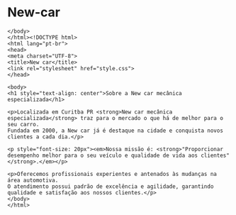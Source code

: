 # New-car

    </body>
    </html><!DOCTYPE html>
    <html lang="pt-br">
    <head>
    <meta charset="UTF-8">
    <title>New car</title>
    <link rel="stylesheet" href="style.css">
    </head>

    <body>
    <h1 style="text-align: center">Sobre a New car mecânica especializada</h1>

    <p>Localizada em Curitba PR <strong>New car mecânica especializada</strong> traz para o mercado o que há de melhor para o seu carro. 
    Fundada em 2000, a New car já é destaque na cidade e conquista novos clientes a cada dia.</p>

    <p style="font-size: 20px"><em>Nossa missão é: <strong>"Proporcionar desempenho melhor para o seu veículo e qualidade de vida aos clientes"</strong>.</em></p>

    <p>Oferecemos profissionais experientes e antenados às mudanças na área automotiva. 
    O atendimento possui padrão de excelência e agilidade, garantindo qualidade e satisfação aos nossos clientes.</p>
    </body>
    </html>
